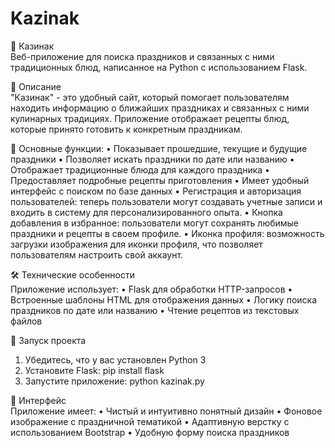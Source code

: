 # Kazinak


🎉 Казинак  
Веб-приложение для поиска праздников и связанных с ними традиционных блюд, написанное на Python с использованием Flask.

📝 Описание  
"Казинак" - это удобный сайт, который помогает пользователям находить информацию о ближайших праздниках и связанных с ними кулинарных традициях. Приложение отображает рецепты блюд, которые принято готовить к конкретным праздникам.

🌟 Основные функции:
• Показывает прошедшие, текущие и будущие праздники
• Позволяет искать праздники по дате или названию
• Отображает традиционные блюда для каждого праздника
• Предоставляет подробные рецепты приготовления
• Имеет удобный интерфейс с поиском по базе данных
• Регистрация и авторизация пользователей: теперь пользователи могут создавать учетные записи и входить в систему для персонализированного опыта.
• Кнопка добавления в избранное: пользователи могут сохранять любимые праздники и рецепты в своем профиле.
• Иконка профиля: возможность загрузки изображения для иконки профиля, что позволяет пользователям настроить свой аккаунт.

🛠 Технические особенности  
Приложение использует:
• Flask для обработки HTTP-запросов
• Встроенные шаблоны HTML для отображения данных
• Логику поиска праздников по дате или названию
• Чтение рецептов из текстовых файлов

🚀 Запуск проекта  
1. Убедитесь, что у вас установлен Python 3  
2. Установите Flask:
pip install flask
3. Запустите приложение:
python kazinak.py

🎨 Интерфейс  
Приложение имеет:
• Чистый и интуитивно понятный дизайн
• Фоновое изображение с праздничной тематикой
• Адаптивную верстку с использованием Bootstrap
• Удобную форму поиска праздников
